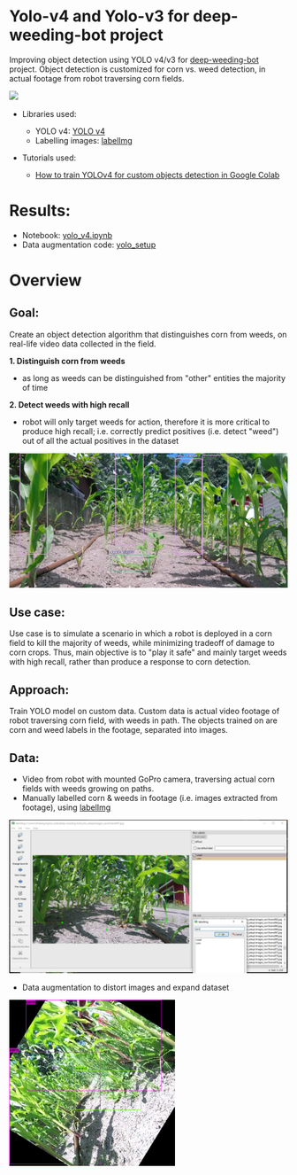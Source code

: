 # Yolo-v4 and Yolo-v3 for deep-weeding-bot project

Improving object detection using YOLO v4/v3 for [deep-weeding-bot](https://github.com/diana-xie/deep-weeding-bot) project. Object detection is customized for corn vs. weed detection, in actual footage from robot traversing corn fields.

<img src="https://github.com/diana-xie/deep-weeding-bot/blob/master/documentation/weed-object-detection.gif?raw=true" width="500px">

- Libraries used: 
  * YOLO v4: [YOLO v4](https://github.com/AlexeyAB/darknet)
  * Labelling images: [labelImg](https://github.com/tzutalin/labelImg)
  
- Tutorials used:
  * [How to train YOLOv4 for custom objects detection in Google Colab](https://medium.com/ai-world/how-to-train-yolov4-for-custom-objects-detection-in-google-colab-1e934b8ef685)

# Results: 
- Notebook: [yolo_v4.ipynb](https://github.com/diana-xie/darknet_yolo/blob/master/yolo_v4.ipynb)
- Data augmentation code: [yolo_setup](https://github.com/diana-xie/deep-weeding-bot/tree/master/yolo_setup/yolo_v4)

# Overview

## Goal: 

Create an object detection algorithm that distinguishes corn from weeds, on real-life video data collected in the field.

<b>1. Distinguish corn from weeds</b>
* as long as weeds can be distinguished from "other" entities the majority of time

<b>2. Detect weeds with high recall</b>
* robot will only target weeds for action, therefore it is more critical to produce high recall; i.e. correctly predict positives (i.e. detect "weed") out of all the actual positives in the dataset

<img src="https://raw.githubusercontent.com/diana-xie/deep-weeding-bot/master/documentation/sample-detection.jpg" width="650px">

## Use case:
Use case is to simulate a scenario in which a robot is deployed in a corn field to kill the majority of weeds, while minimizing tradeoff of damage to corn crops. Thus, main objective is to "play it safe" and mainly target weeds with high recall, rather than produce a response to corn detection. 

## Approach: 
Train YOLO model on custom data. Custom data is actual video footage of robot traversing corn field, with weeds in path. The objects trained on are corn and weed labels in the footage, separated into images.

## Data:
- Video from robot with mounted GoPro camera, traversing actual corn fields with weeds growing on paths. 
- Manually labelled corn & weeds in footage (i.e. images extracted from footage), using [labelImg](https://github.com/tzutalin/labelImg)

<img src="https://raw.githubusercontent.com/diana-xie/deep-weeding-bot/master/documentation/labelImg.JPG" width="650px">

- Data augmentation to distort images and expand dataset

<img src="https://raw.githubusercontent.com/diana-xie/deep-weeding-bot/master/documentation/sample-augmentation.jpg" width="300px">
